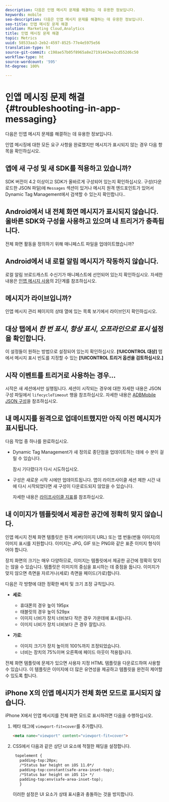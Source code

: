 ```yaml
---
description: 다음은 인앱 메시지 문제를 해결하는 데 유용한 정보입니다.
keywords: mobile
seo-description: 다음은 인앱 메시지 문제를 해결하는 데 유용한 정보입니다.
seo-title: 인앱 메시징 문제 해결
solution: Marketing Cloud,Analytics
title: 인앱 메시징 문제 해결
topic: Metrics
uuid: 58533aa3-2eb2-4597-8525-77e4e5975e56
translation-type: ht
source-git-commit: c198ae57b05f8965a8e27191443ee2cd552d6c50
workflow-type: ht
source-wordcount: '595'
ht-degree: 100%

---
```



# 인앱 메시징 문제 해결{#troubleshooting-in-app-messaging}

다음은 인앱 메시지 문제를 해결하는 데 유용한 정보입니다.

인앱 메시징에 대한 모든 요구 사항을 완료했지만 메시지가 표시되지 않는 경우 다음 항목을 확인하십시오.

## 앱에 새 구성 및 새 SDK를 적용하고 있습니까?

SDK 버전이 4.2 이상이고 SDK가 올바르게 구성되어 있는지 확인하십시오. 구성(다운로드한 JSON 파일)에 `Messages` 섹션이 있거나 메시지 원격 엔드포인트가 있어서 Dynamic Tag Management에서 검색할 수 있는지 확인합니다..

## Android에서 내 전체 화면 메시지가 표시되지 않습니다. 올바른 SDK와 구성을 사용하고 있으며 내 트리거가 충족됩니다.

전체 화면 활동을 정의하기 위해 매니페스트 파일을 업데이트했습니까? 

## Android에서 내 로컬 알림 메시지가 작동하지 않습니다.

로컬 알림 브로드캐스트 수신기가 매니페스트에 선언되어 있는지 확인하십시오. 자세한 내용은 [인앱 메시지 사용](/help/android/messaging-main/messaging/messaging.md)의 2단계를 참조하십시오.

## 메시지가 라이브입니까?

인앱 메시지 관리 페이지의 상태 열에 있는 목록 보기에서 라이브인지 확인하십시오.

## 대상 탭에서 *한 번 표시*, *항상 표시*, *오프라인으로 표시* 설정을 확인합니다.

이 설정들이 원하는 방법으로 설정되어 있는지 확인하십시오. **[!UICONTROL 대상]** 탭에서 메시지 표시 빈도를 지정할 수 있는 **[!UICONTROL 트리거 옵션을 검토하십시오.]**

## 시작 이벤트를 트리거로 사용하는 경우...

시작은 새 세션에서만 실행됩니다. 세션이 시작되는 경우에 대한 자세한 내용은 JSON 구성 파일에서 `lifecycleTimeout` 행을 참조하십시오. 자세한 내용은 [ADBMobile JSON 구성](/help/ios/configuration/json-config/json-config.md)을 참조하십시오.

## 내 메시지를 원격으로 업데이트했지만 아직 이전 메시지가 표시됩니다.

다음 작업 중 하나를 완료하십시오.

* Dynamic Tag Management가 새 정의로 종단점을 업데이트하는 데에 수 분이 걸릴 수 있습니다.

   잠시 기다렸다가 다시 시도하십시오.

* 구성은 새로운 시작 시에만 업데이트됩니다.
앱이 라이프사이클 세션 제한 시간 내에 다시 시작되었다면 새 구성이 다운로드되지 않았을 수 있습니다.

   자세한 내용은 [라이프사이클 지표](/help/ios/metrics.md)를 참조하십시오.

## 내 이미지가 템플릿에서 제공한 공간에 정확히 맞지 않습니다.

인앱 메시지 전체 화면 템플릿은 원격 서버(이미지 URL) 또는 앱 번들(번들 이미지)의 이미지 표시를 지원합니다. 이미지는 JPG, GIF 또는 PNG와 같은 표준 이미지 형식이어야 합니다.

장치 화면의 크기는 매우 다양하므로, 이미지는 템플릿에서 제공한 공간에 정확히 맞지는 않을 수 있습니다. 템플릿은 이미지의 중심을 표시하는 데 중점을 둡니다. 이미지가 맞지 않으면 측면을 자르거나(세로) 측면을 페이드(가로)합니다.

다음은 각 방향에 대한 정확한 배치 및 크기 조정 규칙입니다.

* **세로**:
   * 휴대폰의 경우 높이 195px
   * 태블릿의 경우 높이 529px
   * 이미지 너비가 장치 너비보다 작은 경우 가운데에 표시됩니다. 
   * 이미지 너비가 장치 너비보다 큰 경우 잘립니다.

* **가로**:
   * 이미지 크기가 장치 높이의 100%까지 조정되었습니다.
   * 너비는 장치의 75%이며 오른쪽에 페이드 아웃이 적용됩니다. 

전체 화면 템플릿에 문제가 있으면 사용자 지정 HTML 템플릿을 다운로드하여 사용할 수 있습니다. 이 템플릿은 이미지에 더 많은 유연성을 제공하고 템플릿을 완전히 제어할 수 있도록 합니다.

## iPhone X의 인앱 메시지가 전체 화면 모드로 표시되지 않습니다.

iPhone X에서 인앱 메시지를 전체 화면 모드로 표시하려면 다음을 수행하십시오.

1. 메타 태그에 `viewport-fit=cover`를 추가합니다.

   ```html
   <meta name="viewport" content="viewport-fit=cover">
   ```

1. CSS에서 다음과 같은 상단 UI 요소에 적절한 패딩을 설정합니다.

   ```html
    topelement {
      padding-top:20px;
      /*Status bar height on iOS 11.0*/
      padding-top:constant(safe-area-inset-top);
      /*Status bar height on iOS 11+ */
      padding-top:env(safe-area-inset-top);
      } 
   ```

   이러한 설정은 UI 요소가 상태 표시줄과 충돌하는 것을 방지합니다.
